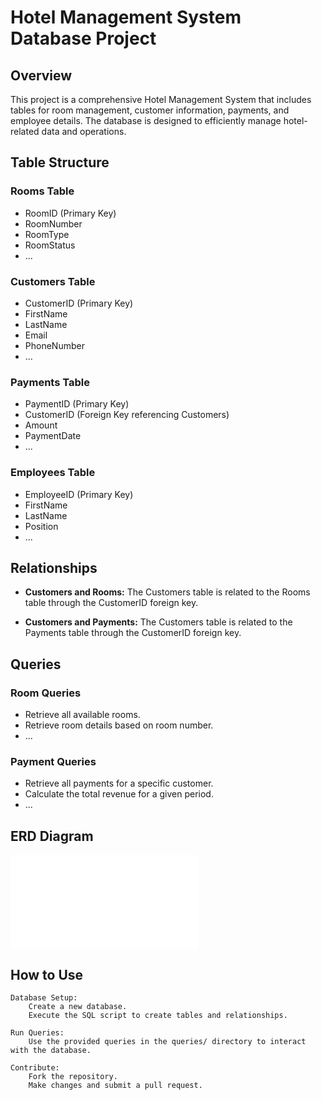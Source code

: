 # Hotel Management System Database Project

## Overview

This project is a comprehensive Hotel Management System that includes tables for room management, customer information, payments, and employee details. The database is designed to efficiently manage hotel-related data and operations.

## Table Structure

### Rooms Table

- RoomID (Primary Key)
- RoomNumber
- RoomType
- RoomStatus
- ...

### Customers Table

- CustomerID (Primary Key)
- FirstName
- LastName
- Email
- PhoneNumber
- ...

### Payments Table

- PaymentID (Primary Key)
- CustomerID (Foreign Key referencing Customers)
- Amount
- PaymentDate
- ...

### Employees Table

- EmployeeID (Primary Key)
- FirstName
- LastName
- Position
- ...

## Relationships

- **Customers and Rooms:** The Customers table is related to the Rooms table through the CustomerID foreign key.

- **Customers and Payments:** The Customers table is related to the Payments table through the CustomerID foreign key.

## Queries

### Room Queries

- Retrieve all available rooms.
- Retrieve room details based on room number.
- ...

### Payment Queries

- Retrieve all payments for a specific customer.
- Calculate the total revenue for a given period.
- ...

## ERD Diagram

![ERD Diagram](/project%20ERD.pdf)

## How to Use

    Database Setup:
        Create a new database.
        Execute the SQL script to create tables and relationships.

    Run Queries:
        Use the provided queries in the queries/ directory to interact with the database.

    Contribute:
        Fork the repository.
        Make changes and submit a pull request.
